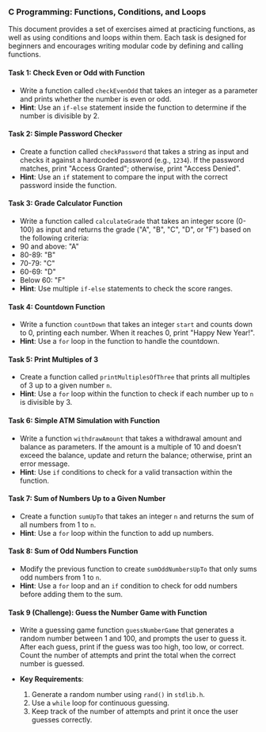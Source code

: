 ### C Programming: Functions, Conditions, and Loops

This document provides a set of exercises aimed at practicing functions, as well as using conditions and loops within them. Each task is designed for beginners and encourages writing modular code by defining and calling functions.

#### Task 1: Check Even or Odd with Function
-   Write a function called `checkEvenOdd` that takes an integer as a parameter and prints whether the number is even or odd.
- **Hint**: Use an `if-else` statement inside the function to determine if the number is divisible by 2.

#### Task 2: Simple Password Checker
-   Create a function called `checkPassword` that takes a string as input and checks it against a hardcoded password (e.g., `1234`). If the password matches, print "Access Granted"; otherwise, print "Access Denied".
- **Hint**: Use an `if` statement to compare the input with the correct password inside the function.

#### Task 3: Grade Calculator Function
-   Write a function called `calculateGrade` that takes an integer score (0-100) as input and returns the grade ("A", "B", "C", "D", or "F") based on the following criteria:
  - 90 and above: "A"
  - 80-89: "B"
  - 70-79: "C"
  - 60-69: "D"
  - Below 60: "F"
- **Hint**: Use multiple `if-else` statements to check the score ranges.

#### Task 4: Countdown Function
-   Write a function `countDown` that takes an integer `start` and counts down to 0, printing each number. When it reaches 0, print "Happy New Year!".
- **Hint**: Use a `for` loop in the function to handle the countdown.

#### Task 5: Print Multiples of 3
-   Create a function called `printMultiplesOfThree` that prints all multiples of 3 up to a given number `n`.
- **Hint**: Use a `for` loop within the function to check if each number up to `n` is divisible by 3.

#### Task 6: Simple ATM Simulation with Function
-   Write a function `withdrawAmount` that takes a withdrawal amount and balance as parameters. If the amount is a multiple of 10 and doesn’t exceed the balance, update and return the balance; otherwise, print an error message.
- **Hint**: Use `if` conditions to check for a valid transaction within the function.

#### Task 7: Sum of Numbers Up to a Given Number
-   Create a function `sumUpTo` that takes an integer `n` and returns the sum of all numbers from 1 to `n`.
- **Hint**: Use a `for` loop within the function to add up numbers.

#### Task 8: Sum of Odd Numbers Function
-   Modify the previous function to create `sumOddNumbersUpTo` that only sums odd numbers from 1 to `n`.
- **Hint**: Use a `for` loop and an `if` condition to check for odd numbers before adding them to the sum.

#### Task 9 (Challenge): Guess the Number Game with Function
-   Write a guessing game function `guessNumberGame` that generates a random number between 1 and 100, and prompts the user to guess it. After each guess, print if the guess was too high, too low, or correct. Count the number of attempts and print the total when the correct number is guessed.
  
- **Key Requirements**:
  1. Generate a random number using `rand()` in `stdlib.h`.
  2. Use a `while` loop for continuous guessing.
  3. Keep track of the number of attempts and print it once the user guesses correctly.